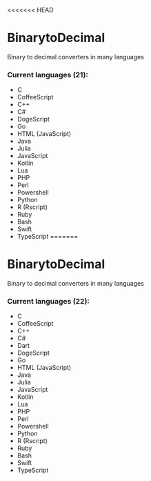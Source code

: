 <<<<<<< HEAD
# BinarytoDecimal
Binary to decimal converters in many languages

### Current languages (21):
 - C
 - CoffeeScript
 - C++
 - C#
 - DogeScript
 - Go
 - HTML (JavaScript)
 - Java
 - Julia
 - JavaScript
 - Kotlin
 - Lua
 - PHP
 - Perl
 - Powershell
 - Python
 - R (Rscript)
 - Ruby
 - Bash
 - Swift
 - TypeScript
=======
# BinarytoDecimal
Binary to decimal converters in many languages

### Current languages (22):
 - C
 - CoffeeScript
 - C++
 - C#
 - Dart
 - DogeScript
 - Go
 - HTML (JavaScript)
 - Java
 - Julia
 - JavaScript
 - Kotlin
 - Lua
 - PHP
 - Perl
 - Powershell
 - Python
 - R (Rscript)
 - Ruby
 - Bash
 - Swift
 - TypeScript
